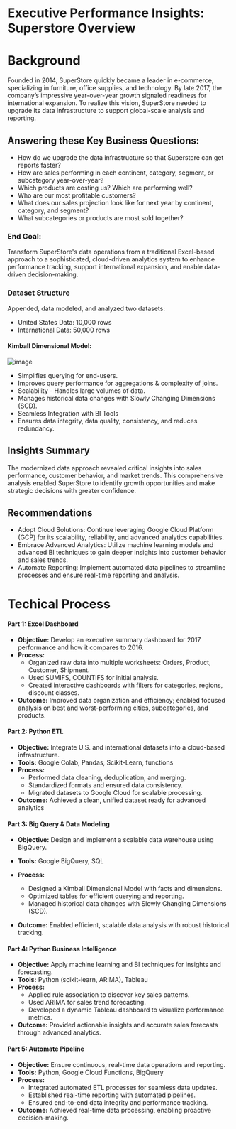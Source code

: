 # Executive Performance Insights: Superstore Overview

# Background
Founded in 2014, SuperStore quickly became a leader in e-commerce, specializing in furniture, office supplies, and technology. By late 2017, the company’s impressive year-over-year growth signaled readiness for international expansion. To realize this vision, SuperStore needed to upgrade its data infrastructure to support global-scale analysis and reporting.

## Answering these Key Business Questions:
- How do we upgrade the data infrastructure so that Superstore can get reports faster?
- How are sales performing in each continent, category, segment, or subcategory year-over-year?
- Which products are costing us? Which are performing well?
- Who are our most profitable customers?
- What does our sales projection look like for next year by continent, category, and segment?
- What subcategories or products are most sold together?

### End Goal: 
Transform SuperStore's data operations from a traditional Excel-based approach to a sophisticated, cloud-driven analytics system to enhance performance tracking, support international expansion, and enable data-driven decision-making.

### Dataset Structure
Appended, data modeled, and analyzed two datasets:
- United States Data: 10,000 rows
- International Data: 50,000 rows
  
#### Kimball Dimensional Model:
![image](https://github.com/user-attachments/assets/3aa766ac-4d7c-4ce6-9997-44c80821e35a)

- Simplifies querying for end-users.
- Improves query performance for aggregations & complexity of joins.
- Scalability - Handles large volumes of data.
- Manages historical data changes with Slowly Changing Dimensions (SCD).
- Seamless Integration with BI Tools
- Ensures data integrity, data quality, consistency, and reduces redundancy.


## Insights Summary
The modernized data approach revealed critical insights into sales performance, customer behavior, and market trends. This comprehensive analysis enabled SuperStore to identify growth opportunities and make strategic decisions with greater confidence.

## Recommendations
- Adopt Cloud Solutions: Continue leveraging Google Cloud Platform (GCP) for its scalability, reliability, and advanced analytics capabilities.
- Embrace Advanced Analytics: Utilize machine learning models and advanced BI techniques to gain deeper insights into customer behavior and sales trends.
- Automate Reporting: Implement automated data pipelines to streamline processes and ensure real-time reporting and analysis.

# Techical Process

#### Part 1: Excel Dashboard
- **Objective:** Develop an executive summary dashboard for 2017 performance and how it compares to 2016. 
- **Process:**
  - Organized raw data into multiple worksheets: Orders, Product, Customer, Shipment.
  - Used SUMIFS, COUNTIFS for initial analysis.
  - Created interactive dashboards with filters for categories, regions, discount classes.
- **Outcome:** Improved data organization and efficiency; enabled focused analysis on best and worst-performing cities, subcategories, and products.

#### Part 2: Python ETL
- **Objective:** Integrate U.S. and international datasets into a cloud-based infrastructure.
- **Tools:** Google Colab, Pandas, Scikit-Learn, functions
- **Process:**
  - Performed data cleaning, deduplication, and merging.
  - Standardized formats and ensured data consistency.
  - Migrated datasets to Google Cloud for scalable processing.
- **Outcome:** Achieved a clean, unified dataset ready for advanced analytics

#### Part 3: Big Query & Data Modeling
- **Objective:** Design and implement a scalable data warehouse using BigQuery.
- **Tools:** Google BigQuery, SQL
- **Process:**
  - Designed a Kimball Dimensional Model with facts and dimensions.
  - Optimized tables for efficient querying and reporting.
  - Managed historical data changes with Slowly Changing Dimensions (SCD).

- **Outcome:** Enabled efficient, scalable data analysis with robust historical tracking.

#### Part 4: Python Business Intelligence
- **Objective:** Apply machine learning and BI techniques for insights and forecasting.
- **Tools:** Python (scikit-learn, ARIMA), Tableau
- **Process:**
  - Applied rule association to discover key sales patterns.
  - Used ARIMA for sales trend forecasting.
  - Developed a dynamic Tableau dashboard to visualize performance metrics.
- **Outcome:** Provided actionable insights and accurate sales forecasts through advanced analytics.

#### Part 5: Automate Pipeline
- **Objective:** Ensure continuous, real-time data operations and reporting.
- **Tools:** Python, Google Cloud Functions, BigQuery
- **Process:**
  - Integrated automated ETL processes for seamless data updates.
  - Established real-time reporting with automated pipelines.
  - Ensured end-to-end data integrity and performance tracking.
- **Outcome:** Achieved real-time data processing, enabling proactive decision-making.
